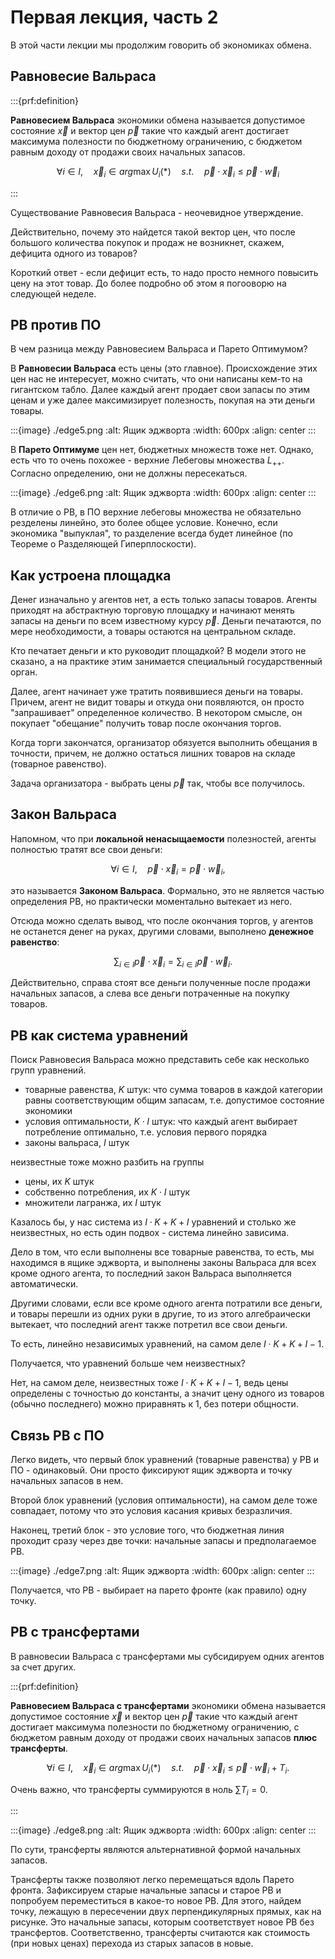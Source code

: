 # Первая лекция, часть 2

В этой части лекции мы продолжим говорить об экономиках обмена.

## Равновесие Вальраса

:::{prf:definition}

**Равновесием Вальраса** экономики обмена называется допустимое состояние $\vec x$ и вектор цен $\vec p$ такие что каждый агент достигает максимума полезности по бюджетному ограничению, с бюджетом равным доходу от продажи своих начальных запасов.

$$ \forall i \in I, \quad \vec x_i \in arg \max U_i(\ast) \quad s.t. \quad \vec p \cdot \vec x_i \leqslant \vec p \cdot \vec w_i$$

:::

Существование Равновесия Вальраса - неочевидное утверждение.

Действительно, почему это найдется такой вектор цен, что после большого количества покупок и продаж не возникнет, скажем, дефицита одного из товаров?

Короткий ответ - если дефицит есть, то надо просто немного повысить цену на этот товар. До более подробно об этом я погооворю на следующей неделе.

## РВ против ПО

В чем разница между Равновесием Вальраса и Парето Оптимумом?

В **Равновесии Вальраса** есть цены (это главное). Происхождение этих цен нас не интересует, можно считать, что они написаны кем-то на гигантском табло. Далее каждый агент продает свои запасы по этим ценам и уже далее максимизирует полезность, покупая на эти деньги товары.

:::{image} ./edge5.png
:alt: Ящик эджворта
:width: 600px
:align: center
:::

В **Парето Оптимуме** цен нет, бюджетных множеств тоже нет. Однако, есть что то очень похожее - верхние Лебеговы множества $L_{++}$. Согласно определению, они не должны пересекаться.

:::{image} ./edge6.png
:alt: Ящик эджворта
:width: 600px
:align: center
:::

В отличие о РВ, в ПО верхние лебеговы множества не обязательно резделены линейно, это более общее условие. Конечно, если экономика "выпуклая", то разделение всегда будет линейное (по Теореме о Разделяющей Гиперплоскости). 

## Как устроена площадка

Денег изначально у агентов нет, а есть только запасы товаров. Агенты приходят на абстрактную торговую площадку и начинают менять запасы на деньги по всем известному курсу $\vec p$. Деньги печатаются, по мере необходимости, а товары остаются на центральном складе.

Кто печатает деньги и кто руководит площадкой? В модели этого не сказано, а на практике этим занимается специальный государственный орган.

Далее, агент начинает уже тратить появившиеся деньги на товары. Причем, агент не видит товары и откуда они появляются, он просто "запрашивает" определенное количество. В некотором смысле, он покупает "обещание" получить товар после окончания торгов.

Когда торги закончатся, организатор обязуется выполнить обещания в точности, причем, не должно остаться лишних товаров на складе (товарное равенство). 

Задача организатора - выбрать цены $\vec p$ так, чтобы все получилось.

## Закон Вальраса

Напомном, что при **локальной ненасыщаемости** полезностей, агенты полностью тратят все свои деньги: 

$$ \forall i \in I, \quad \vec p \cdot \vec x_i = \vec p \cdot \vec w_i,$$

это называется **Законом Вальраса**. Формально, это не является частью определения РВ, но практически моментально вытекает из него. 

Отсюда можно сделать вывод, что после окончания торгов, у агентов не останется денег на руках, другими словами, выполнено **денежное равенство**:

$$\quad \sum_{i \in I} \vec p \cdot \vec x_i = \sum_{i \in I} \vec p \cdot \vec w_i.$$

Действительно, справа стоят все деньги полученные после продажи начальных запасов, а слева все деньги потраченные на покупку товаров.

## РВ как система уравнений

Поиск Равновесия Вальраса можно представить себе как несколько групп уравнений.

- товарные равенства, $K$ штук: что сумма товаров в каждой категории равны соответствующим общим запасам, т.е. допустимое состояние экономики
- условия оптимальности, $K \cdot I$ штук: что каждый агент выбирает потребление оптимально, т.е. условия первого порядка
- законы вальраса, $I$ штук

неизвестные тоже можно разбить на группы

- цены, их $K$ штук
- собственно потребления, их $K \cdot I$ штук
- множители лагранжа, их $I$ штук

Казалось бы, у нас система из $I\cdot K + K + I$ уравнений и столько же неизвестных, но есть один подвох - система линейно зависима. 

Дело в том, что если выполнены все товарные равенства, то есть, мы находимся в ящике эджворта, и выполнены законы Вальраса для всех кроме одного агента, то последний закон Вальраса выполняется автоматически. 

Другими словами, если все кроме одного агента потратили все деньги, и товары перешли из одних руки в другие, то из этого алгебраически вытекает, что последний агент также потретил все свои деньги. 

То есть, линейно независимых уравнений, на самом деле $I\cdot K + K + I - 1$.

Получается, что уравнений больше чем неизвестных?

Нет, на самом деле, неизвестных тоже $I\cdot K + K + I - 1$, ведь цены определены с точностью до константы, а значит цену одного из товаров (обычно последнего) можно приравнять к 1, без потери общности.

## Связь РВ с ПО

Легко видеть, что первый блок уравнений (товарные равенства) у РВ и ПО - одинаковый. Они просто фиксируют ящик эджворта и точку начальных запасов в нем.

Второй блок уравнений (условия оптимальности), на самом деле тоже совпадает, потому что это условия касания кривых безразличия.

Наконец, третий блок - это условие того, что бюджетная линия проходит сразу через две точки: начальные запасы и предполагаемое РВ.

:::{image} ./edge7.png
:alt: Ящик эджворта
:width: 600px
:align: center
:::

Получается, что РВ - выбирает на парето фронте (как правило) одну точку.

## РВ с трансфертами

В равновесии Вальраса с трансфертами мы субсидируем одних агентов за счет других. 

:::{prf:definition}

**Равновесием Вальраса с трансфертами** экономики обмена называется допустимое состояние $\vec x$ и вектор цен $\vec p$ такие что каждый агент достигает максимума полезности по бюджетному ограничению, с бюджетом равным доходу от продажи своих начальных запасов **плюс трансферты**.

$$ \forall i \in I, \quad \vec x_i \in arg \max U_i(\ast) \quad s.t. \quad \vec p \cdot \vec x_i \leqslant \vec p \cdot \vec w_i + T_i.$$

Очень важно, что трансферты суммируются в ноль $\sum T_i = 0$.

:::

:::{image} ./edge8.png
:alt: Ящик эджворта
:width: 600px
:align: center
:::

По сути, трансферты являются альтернативной формой начальных запасов. 

Трансферты также позволяют легко перемещаться вдоль Парето фронта. Зафиксируем старые начальные запасы и старое РВ и попробуем переместиться в какое-то новое РВ. Для этого, найдем точку, лежащую в пересечении двух перпендикулярных прямых, как на рисунке. Это начальные запасы, которым соответствует новое РВ без трансфертов. Соответственно, трансферты считаются как стоимость (при новых ценах) перехода из старых запасов в новые.